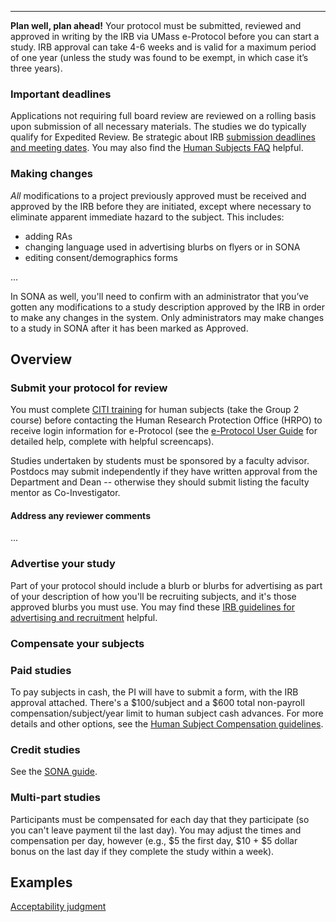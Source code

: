 [//]: # (TO DO: IRB examples, reproducibility/registration info)
---

**Plan well, plan ahead!** Your protocol must be submitted, reviewed and approved in writing by the IRB via UMass e-Protocol before you can start a study. IRB approval can take 4-6 weeks and is valid for a maximum period of one year (unless the study was found to be exempt, in which case it’s three years). 

### Important deadlines

Applications not requiring full board review are reviewed on a rolling basis upon submission of all necessary materials. The studies we do typically qualify for Expedited Review. Be strategic about IRB [submission deadlines and meeting dates](https://www.umass.edu/research/compliance/human-subjects-irb/irb-submission-deadlines-and-meeting-dates). You may also find the [Human Subjects FAQ](https://www.umass.edu/research/compliance/human-subjects-irb/faq) helpful.

### Making changes

*All* modifications to a project previously approved must be received and approved by the IRB before they are initiated, except where necessary to eliminate apparent immediate hazard to the subject. This includes:

- adding RAs
- changing language used in advertising blurbs on flyers or in SONA
- editing consent/demographics forms

...

[//]: # (^how long does it typically take to get various types of edits re-approved?)

In SONA as well, you'll need to confirm with an administrator that you’ve gotten any modifications to a study description approved by the IRB in order to make any changes in the system. Only administrators may make changes to a study in SONA after it has been marked as Approved.

## Overview

### Submit your protocol for review 

You must complete [CITI training](https://www.umass.edu/research/compliance/human-subjects-irb/training-education-and-outreach/citi-training-human-subjects-research) for human subjects (take the Group 2 course) before contacting the Human Research Protection Office (HRPO) to receive login information for e-Protocol (see the [e-Protocol User Guide](https://www.umass.edu/research/compliance/human-subjects-irb/e-protocol-system-irb) for detailed help, complete with helpful screencaps). 

Studies undertaken by students must be sponsored by a faculty advisor. Postdocs may submit independently if they have written approval from the Department and Dean -- otherwise they should submit listing the faculty mentor as Co-Investigator.

#### Address any reviewer comments

[//]: # (//hot tips i'm sure)
...

### Advertise your study

Part of your protocol should include a blurb or blurbs for advertising as part of your description of how you'll be recruiting subjects, and it's those approved blurbs you must use. You may find these [IRB guidelines for advertising and recruitment](https://www.umass.edu/research/guidance/advertising-and-subject-recruitment) helpful.

### Compensate your subjects

### Paid studies

To pay subjects in cash, the PI will have to submit a form, with the IRB approval attached. There's a $100/subject and a $600 total non-payroll compensation/subject/year limit to human subject cash advances. For more details and other options, see the [Human Subject Compensation guidelines](https://www.umass.edu/sphhs/faculty-staff/deans-business-center-forms-and-information). 

[//]: # (need some kind of official statement but i'm pretty sure you have to pay at least minimum wage for the amount of time that you do? Update: apparently not, which blows my mind... but I guess the IRB is just happy to think that people are consenting to participation without cash being coercive, so better to under rather than overpay)

### Credit studies

See the [SONA guide](https://xlingumass.github.io/ling-sona/#credit-compensation).

### Multi-part studies 

Participants must be compensated for each day that they participate (so you can't leave payment til the last day). You may adjust the times and compensation per day, however (e.g., $5 the first day, $10 + $5 dollar bonus on the last day if they complete the study within a week).

## Examples

[Acceptability judgment](resources/Protocol2016-3033.pdf)
